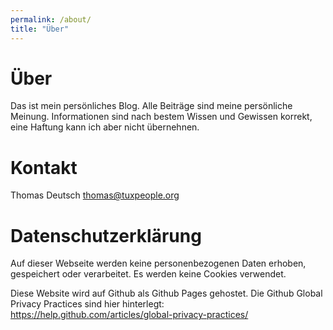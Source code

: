```yaml
---
permalink: /about/
title: "Über"
---
```

# Über
Das ist mein persönliches Blog. Alle Beiträge sind meine persönliche Meinung. Informationen sind nach bestem Wissen und Gewissen korrekt, eine Haftung kann ich aber nicht übernehnen.

# Kontakt
Thomas Deutsch
thomas@tuxpeople.org

# Datenschutzerklärung
Auf dieser Webseite werden keine personenbezogenen Daten erhoben, gespeichert oder verarbeitet. Es werden keine Cookies verwendet.

Diese Website wird auf Github als Github Pages gehostet. Die Github Global Privacy Practices sind hier hinterlegt:
https://help.github.com/articles/global-privacy-practices/